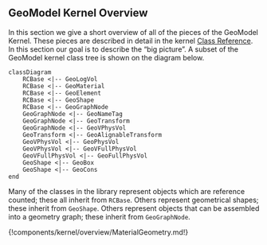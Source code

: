 
## GeoModel Kernel Overview

In this section we give a short overview of all of the pieces of the GeoModel Kernel. These pieces are described in detail in the kernel [Class Reference](../reference). In this section our goal is to describe the “big picture”.  A subset of the GeoModel kernel class tree is shown on the diagram below.

```mermaid
classDiagram
    RCBase <|-- GeoLogVol
    RCBase <|-- GeoMaterial
    RCBase <|-- GeoElement
    RCBase <|-- GeoShape
    RCBase <|-- GeoGraphNode
    GeoGraphNode <|-- GeoNameTag
    GeoGraphNode <|-- GeoTransform
    GeoGraphNode <|-- GeoVPhysVol
    GeoTransform <|-- GeoAlignableTransform
    GeoVPhysVol <|-- GeoPhysVol
    GeoVPhysVol <|-- GeoVFullPhysVol
    GeoVFullPhysVol <|-- GeoFullPhysVol
    GeoShape <|-- GeoBox
    GeoShape <|-- GeoCons
end
```

Many of the classes in the library represent objects which are reference counted; these all inherit from `RCBase`.  Others represent geometrical shapes; these inherit from `GeoShape`.  Others represent objects that can be assembled into a geometry graph; these inherit from `GeoGraphNode`.

{!components/kernel/overview/MaterialGeometry.md!}
